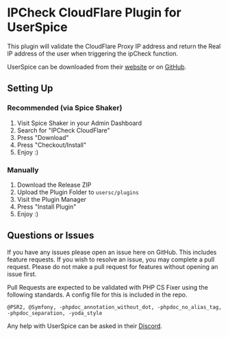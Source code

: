 # IPCheck CloudFlare Plugin for UserSpice

This plugin will validate the CloudFlare Proxy IP address and return the Real IP address of the user when triggering the ipCheck function.

UserSpice can be downloaded from their [website](https://userspice.com/) or on [GitHub](https://github.com/mudmin/UserSpice5).

## Setting Up

### Recommended (via Spice Shaker)

1. Visit Spice Shaker in your Admin Dashboard
2. Search for "IPCheck CloudFlare"
3. Press "Download"
4. Press "Checkout/Install"
5. Enjoy :)

### Manually

1. Download the Release ZIP
2. Upload the Plugin Folder to `usersc/plugins`
3. Visit the Plugin Manager
4. Press "Install Plugin"
5. Enjoy :)

## Questions or Issues

If you have any issues please open an issue here on GitHub. This includes feature requests. If you wish to resolve an issue, you may complete a pull request. Please do not make a pull request for features without opening an issue first.

Pull Requests are expected to be validated with PHP CS Fixer using the following standards. A config file for this is included in the repo.

```
@PSR2, @Symfony, -phpdoc_annotation_without_dot, -phpdoc_no_alias_tag, -phpdoc_separation, -yoda_style
```

Any help with UserSpice can be asked in their [Discord](https://discord.gg/j25FeHu).
